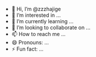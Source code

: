 - 👋 Hi, I’m @zzzhajige
- 👀 I’m interested in ...
- 🌱 I’m currently learning ...
- 💞️ I’m looking to collaborate on ...
- 📫 How to reach me ...
- 😄 Pronouns: ...
- ⚡ Fun fact: ...

<!---
zzzhajige/zzzhajige is a ✨ special ✨ repository because its `README.md` (this file) appears on your GitHub profile.
You can click the Preview link to take a look at your changes.
--->
